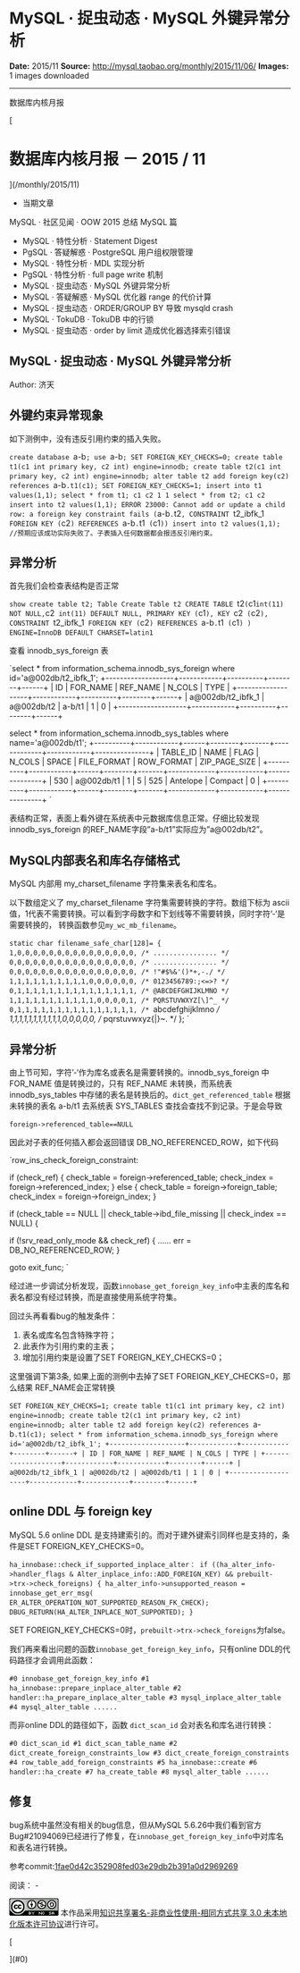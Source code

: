 # MySQL · 捉虫动态 · MySQL 外键异常分析

**Date:** 2015/11
**Source:** http://mysql.taobao.org/monthly/2015/11/06/
**Images:** 1 images downloaded

---

数据库内核月报

 [
 # 数据库内核月报 － 2015 / 11
 ](/monthly/2015/11)

 * 当期文章

 MySQL · 社区见闻 · OOW 2015 总结 MySQL 篇
* MySQL · 特性分析 · Statement Digest
* PgSQL · 答疑解惑 · PostgreSQL 用户组权限管理
* MySQL · 特性分析 · MDL 实现分析
* PgSQL · 特性分析 · full page write 机制
* MySQL · 捉虫动态 · MySQL 外键异常分析
* MySQL · 答疑解惑 · MySQL 优化器 range 的代价计算
* MySQL · 捉虫动态 · ORDER/GROUP BY 导致 mysqld crash
* MySQL · TokuDB · TokuDB 中的行锁
* MySQL · 捉虫动态 · order by limit 造成优化器选择索引错误

 ## MySQL · 捉虫动态 · MySQL 外键异常分析 
 Author: 济天 

 ## 外键约束异常现象
如下测例中，没有违反引用约束的插入失败。

`create database `a-b`;
use `a-b`;
SET FOREIGN_KEY_CHECKS=0;
create table t1(c1 int primary key, c2 int) engine=innodb;
create table t2(c1 int primary key, c2 int) engine=innodb;
alter table t2 add foreign key(c2) references `a-b`.t1(c1);
SET FOREIGN_KEY_CHECKS=1;
insert into t1 values(1,1);
select * from t1;
c1 c2
1 1
select * from t2;
c1 c2
insert into t2 values(1,1);
ERROR 23000: Cannot add or update a child row: a foreign key constraint fails (`a-b`.`t2`, CONSTRAINT `t2_ibfk_1` FOREIGN KEY (`c2`) REFERENCES `a-b`.`t1` (`c1`))
insert into t2 values(1,1); //预期应该成功实际失败了。子表插入任何数据都会报违反引用约束。
`

## 异常分析

首先我们会检查表结构是否正常

`show create table t2;
Table Create Table
t2 CREATE TABLE `t2` (
 `c1` int(11) NOT NULL,
 `c2` int(11) DEFAULT NULL,
 PRIMARY KEY (`c1`),
 KEY `c2` (`c2`),
 CONSTRAINT `t2_ibfk_1` FOREIGN KEY (`c2`) REFERENCES `a-b`.`t1` (`c1`)
) ENGINE=InnoDB DEFAULT CHARSET=latin1
`

查看 innodb_sys_foreign 表

`select * from information_schema.innodb_sys_foreign where id='a@002db/t2_ibfk_1';
+-------------------+------------+----------+--------+------+
| ID | FOR_NAME | REF_NAME | N_COLS | TYPE |
+-------------------+------------+----------+--------+------+
| a@002db/t2_ibfk_1 | a@002db/t2 | a-b/t1 | 1 | 0 |
+-------------------+------------+----------+--------+------+

select * from information_schema.innodb_sys_tables where name='a@002db/t1';
+----------+------------+------+--------+-------+-------------+------------+---------------+
| TABLE_ID | NAME | FLAG | N_COLS | SPACE | FILE_FORMAT | ROW_FORMAT | ZIP_PAGE_SIZE |
+----------+------------+------+--------+-------+-------------+------------+---------------+
| 530 | a@002db/t1 | 1 | 5 | 525 | Antelope | Compact | 0 |
+----------+------------+------+--------+-------+-------------+------------+---------------+
`

表结构正常，表面上看外键在系统表中元数据库信息正常。仔细比较发现 innodb_sys_foreign 的REF_NAME字段”a-b/t1”实际应为”a@002db/t2”。

## MySQL内部表名和库名存储格式

MySQL 内部用 my_charset_filename 字符集来表名和库名。

以下数组定义了 my_charset_filename 字符集需要转换的字符。数组下标为 ascii 值，1代表不需要转换。可以看到字母数字和下划线等不需要转换，同时字符’-‘是需要转换的， 转换函数参见`my_wc_mb_filename`。

`static char filename_safe_char[128]=
{
 1,0,0,0,0,0,0,0,0,0,0,0,0,0,0,0, /* ................ */
 0,0,0,0,0,0,0,0,0,0,0,0,0,0,0,0, /* ................ */
 0,0,0,0,0,0,0,0,0,0,0,0,0,0,0,0, /* !"#$%&'()*+,-./ */
 1,1,1,1,1,1,1,1,1,1,0,0,0,0,0,0, /* 0123456789:;<=>? */
 0,1,1,1,1,1,1,1,1,1,1,1,1,1,1,1, /* @ABCDEFGHIJKLMNO */
 1,1,1,1,1,1,1,1,1,1,1,0,0,0,0,1, /* PQRSTUVWXYZ[\]^_ */
 0,1,1,1,1,1,1,1,1,1,1,1,1,1,1,1, /* `abcdefghijklmno */
 1,1,1,1,1,1,1,1,1,1,1,0,0,0,0,0, /* pqrstuvwxyz{|}~. */
};
`

## 异常分析

由上节可知，字符’-‘作为库名或表名是需要转换的。innodb_sys_foreign 中 FOR_NAME 值是转换过的，只有 REF_NAME 未转换，而系统表 innodb_sys_tables 中存储的表名是转换后的。`dict_get_referenced_table` 根据未转换的表名 a-b/t1 去系统表 SYS_TABLES 查找会查找不到记录。于是会导致

` foreign->referenced_table==NULL
`

因此对子表的任何插入都会返回错误 DB_NO_REFERENCED_ROW，如下代码

`row_ins_check_foreign_constraint:

 if (check_ref) {
 check_table = foreign->referenced_table;
 check_index = foreign->referenced_index;
 } else {
 check_table = foreign->foreign_table;
 check_index = foreign->foreign_index;
 }

if (check_table == NULL
 || check_table->ibd_file_missing
 || check_index == NULL) {

 if (!srv_read_only_mode && check_ref) {
 ……
 err = DB_NO_REFERENCED_ROW;
 }

 goto exit_func;
`

经过进一步调试分析发现，函数`innobase_get_foreign_key_info`中主表的库名和表名都没有经过转换，而是直接使用系统字符集。

回过头再看看bug的触发条件：

1. 表名或库名包含特殊字符；
2. 此表作为引用约束的主表；
3. 增加引用约束是设置了SET FOREIGN_KEY_CHECKS=0；

这里强调下第3条, 如果上面的测例中去掉了SET FOREIGN_KEY_CHECKS=0，那么结果 REF_NAME会正常转换

`SET FOREIGN_KEY_CHECKS=1;
create table t1(c1 int primary key, c2 int) engine=innodb;
create table t2(c1 int primary key, c2 int) engine=innodb;
alter table t2 add foreign key(c2) references `a-b`.t1(c1);
select * from information_schema.innodb_sys_foreign where id='a@002db/t2_ibfk_1';
+-------------------+------------+------------+--------+------+
| ID | FOR_NAME | REF_NAME | N_COLS | TYPE |
+-------------------+------------+------------+--------+------+
| a@002db/t2_ibfk_1 | a@002db/t2 | a@002db/t1 | 1 | 0 |
+-------------------+------------+------------+--------+------+
`

## online DDL 与 foreign key

MySQL 5.6 online DDL 是支持建索引的。而对于建外键索引同样也是支持的，条件是SET FOREIGN_KEY_CHECKS=0。

`ha_innobase::check_if_supported_inplace_alter：
 if ((ha_alter_info->handler_flags
 & Alter_inplace_info::ADD_FOREIGN_KEY)
 && prebuilt->trx->check_foreigns) {
 ha_alter_info->unsupported_reason = innobase_get_err_msg(
 ER_ALTER_OPERATION_NOT_SUPPORTED_REASON_FK_CHECK);
 DBUG_RETURN(HA_ALTER_INPLACE_NOT_SUPPORTED);
 }
`

SET FOREIGN_KEY_CHECKS=0时，`prebuilt->trx->check_foreigns`为false。

我们再来看出问题的函数`innobase_get_foreign_key_info`，只有online DDL的代码路径才会调用此函数：

`#0 innobase_get_foreign_key_info
#1 ha_innobase::prepare_inplace_alter_table
#2 handler::ha_prepare_inplace_alter_table
#3 mysql_inplace_alter_table
#4 mysql_alter_table
......
`

而非online DDL的路径如下，函数 `dict_scan_id` 会对表名和库名进行转换：

`#0 dict_scan_id
#1 dict_scan_table_name
#2 dict_create_foreign_constraints_low
#3 dict_create_foreign_constraints
#4 row_table_add_foreign_constraints
#5 ha_innobase::create
#6 handler::ha_create
#7 ha_create_table
#8 mysql_alter_table
......
`

## 修复

bug系统中虽然没有相关的bug信息，但从MySQL 5.6.26中我们看到官方Bug#21094069已经进行了修复，在`innobase_get_foreign_key_info`中对库名和表名进行转换。

参考commit:[1fae0d42c352908fed03e29db2b391a0d2969269](https://github.com/mysql/mysql-server/commit/1fae0d42c352908fed03e29db2b391a0d2969269)

 阅读： - 

[![知识共享许可协议](.img/8232d49bd3e9_88x31.png)](http://creativecommons.org/licenses/by-nc-sa/3.0/)
本作品采用[知识共享署名-非商业性使用-相同方式共享 3.0 未本地化版本许可协议](http://creativecommons.org/licenses/by-nc-sa/3.0/)进行许可。

 [

 ](#0)